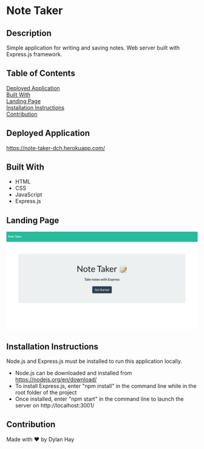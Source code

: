 # Note Taker

## Description
Simple application for writing and saving notes. Web server built with Express.js framework.

## Table of Contents
[Deployed Application](#deployed-application)  
[Built With](#built-with)  
[Landing Page](#landing-page)  
[Installation Instructions](#installation-instructions)  
[Contribution](#contribution)  

## Deployed Application
https://note-taker-dch.herokuapp.com/
## Built With
* HTML
* CSS
* JavaScript
* Express.js

## Landing Page
![Screenshot](./public/assets/images/note-taker-land.png "Landing Page")

## Installation Instructions
Node.js and Express.js must be installed to run this application locally.

* Node.js can be downloaded and installed from https://nodejs.org/en/download/  
* To install Express.js, enter "npm install" in the command line while in the root folder of the project
* Once installed, enter "npm start" in the command line to launch the server on http://localhost:3001/

## Contribution
Made with ❤️ by Dylan Hay